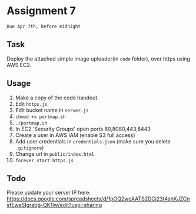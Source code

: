 # Assignment 7
`Due Apr 7th, before midnight`

## Task
Deploy the attached simple image uploader(in `code` folder), over https using
AWS EC2.

## Usage

1. Make a copy of the code handout.
2. Edit `https.js`.
3. Edit bucket name in `server.js`
4. `chmod +x portmap.sh`
5. `./portmap.sh`
6. In EC2 'Security Groups' open ports 80,8080,443,8443
7. Create a user in AWS IAM (enable S3 full access)
8. Add user credentials in `credentials.json` (make sure you delete `.gitignore`)
9. Change url in `public/index.html`
10. `forever start https.js`


## Todo
Please update your server IP here:
https://docs.google.com/spreadsheets/d/1pOQ2wcAATS2DCj23t4shKJZCnsfEweSIgrabg-QK1iw/edit?usp=sharing


